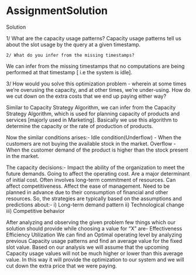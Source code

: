 # AssignmentSolution


Solution 

1/ What are the capacity usage patterns?
Capacity usage patterns tell us about the slot usage by the query at a given timestamp.

    2/ What do you infer from the missing timestamps?
 We can infer from the missing timestamps that no computations are being    performed at that timestamp [ i.e the system is idle].

  3/  How would you solve this optimization problem - wherein at some times we’re overusing the capacity, and at other times, we’re under-using. How do we cut down on the extra costs that we end up paying either way? 

Similar to Capacity Strategy Algorithm,
we can  infer from the Capacity Strategy Algorithm, which is used for planning capacity of products and services [majorly used in  Marketing]. Basically we use this algorithm to determine the capacity or the rate of production of products.

Now the similar conditions arises:-
Idle condition(Underflow) - When the customers are not buying the available stock in the market.
Overflow - When the customer demand of the product is higher than the stock present  in the market.

The capacity decisions:-
Impact the ability of the organization to meet the future demands.
Going to affect the operating cost.
Are a major determinant of initial cost.
Often involves long-term commitment of resources.
Can affect competitiveness.
Affect the ease of management.
Need to be planned in advance due to their consumption of financial and other resources.
    So, the strategies are typically based on the assumptions and predictions about:-
i) Long-term demand pattern
ii) Technological change
iii) Competitive behavior

After analyzing and observing the given problem few things which our solution should provide while choosing a value for “X” are-
Effectiveness
Efficiency
Utilization
We can find an Optimal operating level by analyzing previous Capacity usage patterns and find an average value for the fixed slot value.
Based on our analysis we will assume that the upcoming Capacity usage values will not be much higher or lower than this average value. In this way it will provide the optimization to our system and we will cut down the extra price that we were paying.



